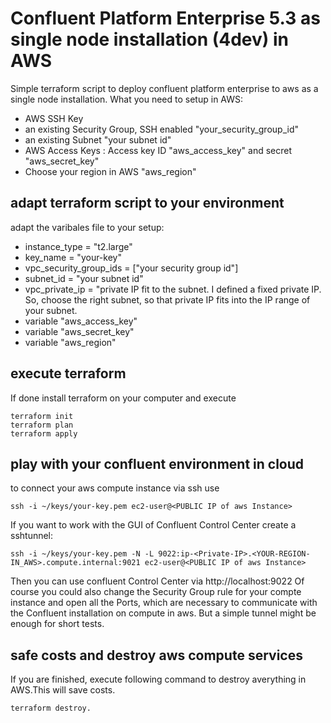 # Confluent Platform Enterprise 5.3 as single node installation (4dev) in AWS
Simple terraform script to deploy confluent platform enterprise to aws as a single node installation.
What you need to setup in AWS:
  * AWS SSH Key <your-key>
  * an existing Security Group, SSH enabled "your_security_group_id"
  * an existing Subnet "your subnet id"
  * AWS Access Keys : Access key ID "aws_access_key" and secret "aws_secret_key"
  * Choose your region in AWS "aws_region"


## adapt terraform script to your environment
adapt the varibales file to your setup:
* instance_type = "t2.large"
* key_name      = "your-key"
* vpc_security_group_ids = ["your security group id"]
* subnet_id = "your subnet id"
* vpc_private_ip = "private IP fit to the subnet. I defined a fixed private IP. So, choose the right subnet, so that private IP fits into the IP range of your subnet.
* variable "aws_access_key"
* variable "aws_secret_key"
* variable "aws_region"

## execute terraform
If done install terraform on your computer and execute
```
terraform init
terraform plan
terraform apply
```
## play with your confluent environment in cloud
to connect your aws compute instance via ssh use
```
ssh -i ~/keys/your-key.pem ec2-user@<PUBLIC IP of aws Instance>
```

If you want to work with the GUI of Confluent Control Center create a sshtunnel:
```
ssh -i ~/keys/your-key.pem -N -L 9022:ip-<Private-IP>.<YOUR-REGION-IN_AWS>.compute.internal:9021 ec2-user@<PUBLIC IP of aws Instance>
```
  
Then you can use confluent Control Center via http://localhost:9022
Of course you could also change the Security Group rule for your compte instance and open all the Ports, which are necessary to communicate with the Confluent installation on compute in aws. But a simple tunnel might be enough for short tests.

## safe costs and destroy aws compute services
If you are finished, execute following command to destroy averything in AWS.This will save costs.
```
terraform destroy.
```
  

